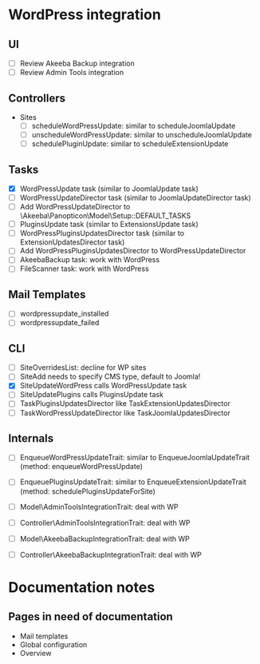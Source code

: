 # WordPress integration

## UI
* [ ] Review Akeeba Backup integration
* [ ] Review Admin Tools integration

## Controllers
* Sites
  * [ ] scheduleWordPressUpdate: similar to scheduleJoomlaUpdate
  * [ ] unscheduleWordPressUpdate: similar to unscheduleJoomlaUpdate
  * [ ] schedulePluginUpdate: similar to scheduleExtensionUpdate

## Tasks

* [x] WordPressUpdate task (similar to JoomlaUpdate task)
* [ ] WordPressUpdateDirector task (similar to JoomlaUpdateDirector task)
* [ ] Add WordPressUpdateDirector to \Akeeba\Panopticon\Model\Setup::DEFAULT_TASKS
* [ ] PluginsUpdate task (similar to ExtensionsUpdate task)
* [ ] WordPressPluginsUpdatesDirector task (similar to ExtensionUpdatesDirector task)
* [ ] Add WordPressPluginsUpdatesDirector to WordPressUpdateDirector
* [ ] AkeebaBackup task: work with WordPress
* [ ] FileScanner task: work with WordPress

## Mail Templates
* [ ] wordpressupdate_installed
* [ ] wordpressupdate_failed

## CLI

* [ ] SiteOverridesList: decline for WP sites
* [ ] SiteAdd needs to specify CMS type, default to Joomla!
* [X] SiteUpdateWordPress calls WordPressUpdate task
* [ ] SiteUpdatePlugins calls PluginsUpdate task
* [ ] TaskPluginsUpdatesDirector like TaskExtensionUpdatesDirector
* [ ] TaskWordPressUpdateDirector like TaskJoomlaUpdatesDirector

## Internals

* [ ] EnqueueWordPressUpdateTrait: similar to EnqueueJoomlaUpdateTrait (method: enqueueWordPressUpdate)
* [ ] EnqueuePluginsUpdateTrait: similar to EnqueueExtensionUpdateTrait (method: schedulePluginsUpdateForSite)
* [ ] Model\AdminToolsIntegrationTrait: deal with WP
* [ ] Controller\AdminToolsIntegrationTrait: deal with WP
* [ ] Model\AkeebaBackupIntegrationTrait: deal with WP
* [ ] Controller\AkeebaBackupIntegrationTrait: deal with WP




# Documentation notes

## Pages in need of documentation

* Mail templates
* Global configuration
* Overview
